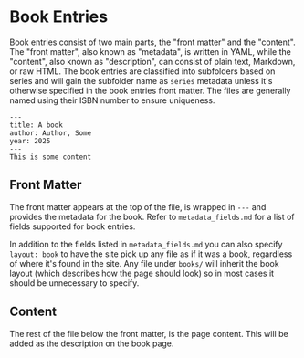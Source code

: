 # Book Entries
Book entries consist of two main parts, the "front matter" and the "content". The "front matter", also known as "metadata", is written in YAML, while the "content", also known as "description", can consist of plain text, Markdown, or raw HTML. The book entries are classified into subfolders based on series and will gain the subfolder name as `series` metadata unless it's otherwise specified in the book entries front matter. The files are generally named using their ISBN number to ensure uniqueness.

```
---
title: A book
author: Author, Some
year: 2025
---
This is some content
```

## Front Matter
The front matter appears at the top of the file, is wrapped in `---` and provides the metadata for the book. Refer to `metadata_fields.md` for a list of fields supported for book entries.

In addition to the fields listed in `metadata_fields.md` you can also specify `layout: book` to have the site pick up any file as if it was a book, regardless of where it's found in the site. Any file under `books/` will inherit the book layout (which describes how the page should look) so in most cases it should be unnecessary to specify.

## Content
The rest of the file below the front matter, is the page content. This will be added as the description on the book page.